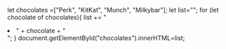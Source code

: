 let chocolates =["Perk", "KitKat", "Munch", "Milkybar"];
let list="";
for (let chocolate of chocolates){
    list += "<li>" + chocolate + "</li>";
}
document.getElementById("chocolates").innerHTML=list;
